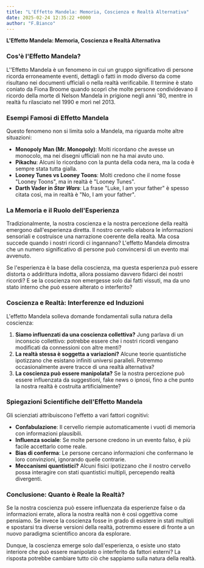 ```yaml
---
title: "L'Effetto Mandela: Memoria, Coscienza e Realtà Alternativa"
date: 2025-02-24 12:35:22 +0000
author: "F.Bianco"
---
```


**L'Effetto Mandela: Memoria, Coscienza e Realtà Alternativa**

### **Cos'è l'Effetto Mandela?**
L'’Effetto Mandela è un fenomeno in cui un gruppo significativo di persone ricorda erroneamente eventi, dettagli o fatti in modo diverso da come risultano nei documenti ufficiali o nella realtà verificabile. Il termine è stato coniato da Fiona Broome quando scoprì che molte persone condividevano il ricordo della morte di Nelson Mandela in prigione negli anni '80, mentre in realtà fu rilasciato nel 1990 e morì nel 2013.

### **Esempi Famosi di Effetto Mandela**
Questo fenomeno non si limita solo a Mandela, ma riguarda molte altre situazioni:
- **Monopoly Man (Mr. Monopoly)**: Molti ricordano che avesse un monocolo, ma nei disegni ufficiali non ne ha mai avuto uno.
- **Pikachu**: Alcuni lo ricordano con la punta della coda nera, ma la coda è sempre stata tutta gialla.
- **Looney Tunes vs Looney Toons**: Molti credono che il nome fosse "Looney Toons", ma in realtà è "Looney Tunes".
- **Darth Vader in *Star Wars***: La frase "Luke, I am your father" è spesso citata così, ma in realtà è "No, I am your father".

### **La Memoria e il Ruolo dell'Esperienza**
Tradizionalmente, la nostra coscienza e la nostra percezione della realtà emergono dall'esperienza diretta. Il nostro cervello elabora le informazioni sensoriali e costruisce una narrazione coerente della realtà. Ma cosa succede quando i nostri ricordi ci ingannano? L'effetto Mandela dimostra che un numero significativo di persone può convincersi di un evento mai avvenuto.

Se l'esperienza è la base della coscienza, ma questa esperienza può essere distorta o addirittura indotta, allora possiamo davvero fidarci dei nostri ricordi? E se la coscienza non emergesse solo dai fatti vissuti, ma da uno stato interno che può essere alterato o interferito?

### **Coscienza e Realtà: Interferenze ed Induzioni**
L'effetto Mandela solleva domande fondamentali sulla natura della coscienza:
1. **Siamo influenzati da una coscienza collettiva?** Jung parlava di un inconscio collettivo: potrebbe essere che i nostri ricordi vengano modificati da connessioni con altre menti?
2. **La realtà stessa è soggetta a variazioni?** Alcune teorie quantistiche ipotizzano che esistano infiniti universi paralleli. Potremmo occasionalmente avere tracce di una realtà alternativa?
3. **La coscienza può essere manipolata?** Se la nostra percezione può essere influenzata da suggestioni, fake news o ipnosi, fino a che punto la nostra realtà è costruita artificialmente?

### **Spiegazioni Scientifiche dell'Effetto Mandela**
Gli scienziati attribuiscono l'effetto a vari fattori cognitivi:
- **Confabulazione**: Il cervello riempie automaticamente i vuoti di memoria con informazioni plausibili.
- **Influenza sociale**: Se molte persone credono in un evento falso, è più facile accettarlo come reale.
- **Bias di conferma**: Le persone cercano informazioni che confermano le loro convinzioni, ignorando quelle contrarie.
- **Meccanismi quantistici?** Alcuni fisici ipotizzano che il nostro cervello possa interagire con stati quantistici multipli, percependo realtà divergenti.

### **Conclusione: Quanto è Reale la Realtà?**
Se la nostra coscienza può essere influenzata da esperienze false o da informazioni errate, allora la nostra realtà non è così oggettiva come pensiamo. Se invece la coscienza fosse in grado di esistere in stati multipli e spostarsi tra diverse versioni della realtà, potremmo essere di fronte a un nuovo paradigma scientifico ancora da esplorare.

Dunque, la coscienza emerge solo dall'esperienza, o esiste uno stato interiore che può essere manipolato o interferito da fattori esterni?
La risposta potrebbe cambiare tutto ciò che sappiamo sulla natura della realtà.


